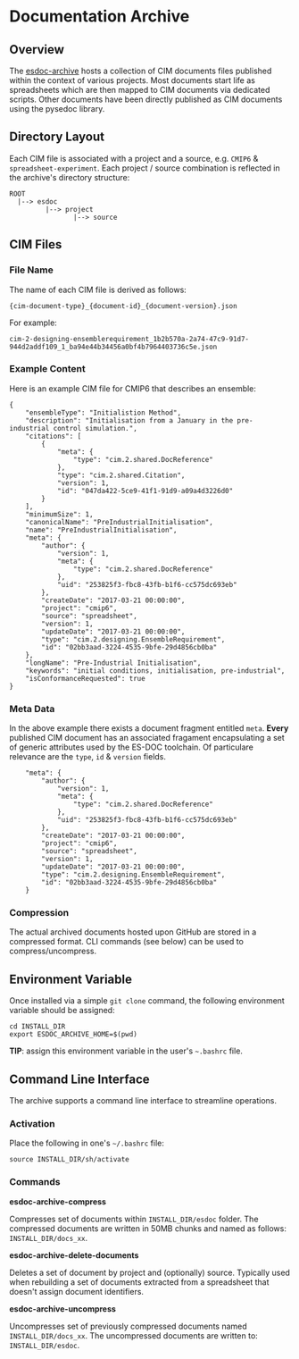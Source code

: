 # Documentation Archive

## Overview

The [esdoc-archive](https://github.com/ES-DOC/esdoc-archive) hosts a collection of CIM documents files published within the context of various projects.  Most documents start life as spreadsheets which are then mapped to CIM documents via dedicated scripts.  Other documents have been directly published as CIM documents using the pysedoc library.

## Directory Layout

Each CIM file is associated with a project and a source, e.g. `CMIP6` & `spreadsheet-experiment`.  Each project / source combination  is reflected in the archive's directory structure:

```
ROOT
  |--> esdoc
         |--> project
                |--> source
```


## CIM Files

### File Name

The name of each CIM file is derived as follows:

```
{cim-document-type}_{document-id}_{document-version}.json
```

For example:

```
cim-2-designing-ensemblerequirement_1b2b570a-2a74-47c9-91d7-944d2addf109_1_ba94e44b34456a0bf4b7964403736c5e.json
```

### Example Content

Here is an example CIM file for CMIP6 that describes an ensemble:

```
{
    "ensembleType": "Initialistion Method",
    "description": "Initialisation from a January in the pre-industrial control simulation.",
    "citations": [
        {
            "meta": {
                "type": "cim.2.shared.DocReference"
            },
            "type": "cim.2.shared.Citation",
            "version": 1,
            "id": "047da422-5ce9-41f1-91d9-a09a4d3226d0"
        }
    ],
    "minimumSize": 1,
    "canonicalName": "PreIndustrialInitialisation",
    "name": "PreIndustrialInitialisation",
    "meta": {
        "author": {
            "version": 1,
            "meta": {
                "type": "cim.2.shared.DocReference"
            },
            "uid": "253825f3-fbc8-43fb-b1f6-cc575dc693eb"
        },
        "createDate": "2017-03-21 00:00:00",
        "project": "cmip6",
        "source": "spreadsheet",
        "version": 1,
        "updateDate": "2017-03-21 00:00:00",
        "type": "cim.2.designing.EnsembleRequirement",
        "id": "02bb3aad-3224-4535-9bfe-29d4856cb0ba"
    },
    "longName": "Pre-Industrial Initialisation",
    "keywords": "initial conditions, initialisation, pre-industrial",
    "isConformanceRequested": true
}
```

### Meta Data

In the above example there exists a document fragment entitled `meta`.  **Every** published CIM document has an associated fragament encapsulating a set of generic attributes used by the ES-DOC toolchain.  Of particulare relevance are the `type`, `id` & `version` fields.

```
    "meta": {
        "author": {
            "version": 1,
            "meta": {
                "type": "cim.2.shared.DocReference"
            },
            "uid": "253825f3-fbc8-43fb-b1f6-cc575dc693eb"
        },
        "createDate": "2017-03-21 00:00:00",
        "project": "cmip6",
        "source": "spreadsheet",
        "version": 1,
        "updateDate": "2017-03-21 00:00:00",
        "type": "cim.2.designing.EnsembleRequirement",
        "id": "02bb3aad-3224-4535-9bfe-29d4856cb0ba"
    }
```

### Compression

The actual archived documents hosted upon GitHub are stored in a compressed format.  CLI commands (see below) can be used to compress/uncompress.

## Environment Variable

Once installed via a simple `git clone` command, the following environment variable should be assigned:

```
cd INSTALL_DIR
export ESDOC_ARCHIVE_HOME=$(pwd)
```

**TIP**: assign this environment variable in the user's `~.bashrc` file.

## Command Line Interface

The archive supports a command line interface to streamline operations.

### Activation

Place the following in one's `~/.bashrc` file:

```
source INSTALL_DIR/sh/activate
```

### Commands

**esdoc-archive-compress**

Compresses set of documents within `INSTALL_DIR/esdoc` folder.  The compressed documents are written in 50MB chunks and named as follows:  `INSTALL_DIR/docs_xx`.

**esdoc-archive-delete-documents**

Deletes a set of document by project and (optionally) source.  Typically used when rebuilding a set of documents extracted from a spreadsheet that doesn't assign document identifiers. 

**esdoc-archive-uncompress**

Uncompresses set of previously compressed documents named `INSTALL_DIR/docs_xx`.  The uncompressed documents are written to:  `INSTALL_DIR/esdoc`.
